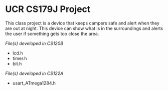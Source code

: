 # UCR CS179J Project
This class project is a device that keeps campers safe and alert when they are out at night. This device can show what is in the surroundings and alerts the user if something gets too close the area.

*File(s) developed in CS120B*
* lcd.h
* timer.h
* bit.h

*File(s) developed in CS122A*
* usart_ATmega1284.h
